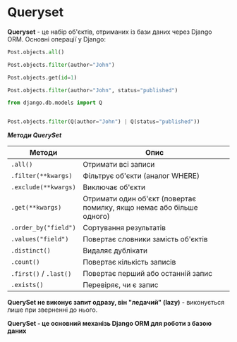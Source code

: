 # Queryset 

**Queryset** - це набір об'єктів, отриманих із бази даних через Django ORM.
Основні операції у Django:

```python
Post.objects.all()

Post.objects.filter(author="John")

Post.objects.get(id=1)

Post.objects.filter(author="John", status="published")

from django.db.models import Q 


Post.objects.filter(Q(author="John") | Q(status="published"))
```

***Методи QuerySet***

| Методи | Опис |
| -------------- | --------------- |
| `.all()` | Отримати всі записи |
| `.filter(**kwargs)` | Фільтрує об'єкти (аналог WHERE) |
| `.exclude(**kwargs)` | Виключає об'єкти |
| `.get(**kwargs)` | Отримати один об'єкт (повертає помилку, якщо немає або більше одного) |
| `.order_by("field")` | Сортування результатів |
| `.values("field")` | Повертає словники замість об'єктів |
| `.distinct()` | Видаляє дублікати |
| `.count()` | Повертає кількість записів |
| `.first()` / `.last()` | Повертає перший або останній запис |
| `.exists()` | Перевіряє, чи є запис |

**QuerySet не виконує запит одразу, він "ледачий" (lazy)** - виконується лише при зверненні до нього.

**QuerySet - це основний механізь Django ORM для роботи з базою даних**


